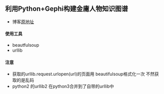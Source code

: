 ## 利用Python+Gephi构建金庸人物知识图谱
* 博客[原地址](https://blog.csdn.net/weixin_39768541/article/details/84958298)

#### 使用工具
* beautfulsoup 
* urllib


#### 注意
* 获取的urllib.request.urlopen(url)的页面用 beautifulsoup格式化一次 不然获取的是乱码
* python2 的urllib2 在python3合并到了自带的urllib中